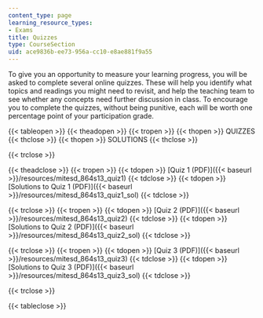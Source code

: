 ```yaml
---
content_type: page
learning_resource_types:
- Exams
title: Quizzes
type: CourseSection
uid: ace9836b-ee73-956a-cc10-e8ae881f9a55
---
```


To give you an opportunity to measure your learning progress, you will be asked to complete several online quizzes. These will help you identify what topics and readings you might need to revisit, and help the teaching team to see whether any concepts need further discussion in class. To encourage you to complete the quizzes, without being punitive, each will be worth one percentage point of your participation grade.

{{< tableopen >}}
{{< theadopen >}}
{{< tropen >}}
{{< thopen >}}
QUIZZES
{{< thclose >}}
{{< thopen >}}
SOLUTIONS
{{< thclose >}}

{{< trclose >}}

{{< theadclose >}}
{{< tropen >}}
{{< tdopen >}}
[Quiz 1 (PDF)]({{< baseurl >}}/resources/mitesd_864s13_quiz1)
{{< tdclose >}}
{{< tdopen >}}
[Solutions to Quiz 1 (PDF)]({{< baseurl >}}/resources/mitesd_864s13_quiz1_sol)
{{< tdclose >}}

{{< trclose >}}
{{< tropen >}}
{{< tdopen >}}
[Quiz 2 (PDF)]({{< baseurl >}}/resources/mitesd_864s13_quiz2)
{{< tdclose >}}
{{< tdopen >}}
[Solutions to Quiz 2 (PDF)]({{< baseurl >}}/resources/mitesd_864s13_quiz2_sol)
{{< tdclose >}}

{{< trclose >}}
{{< tropen >}}
{{< tdopen >}}
[Quiz 3 (PDF)]({{< baseurl >}}/resources/mitesd_864s13_quiz3)
{{< tdclose >}}
{{< tdopen >}}
[Solutions to Quiz 3 (PDF)]({{< baseurl >}}/resources/mitesd_864s13_quiz3_sol)
{{< tdclose >}}

{{< trclose >}}

{{< tableclose >}}